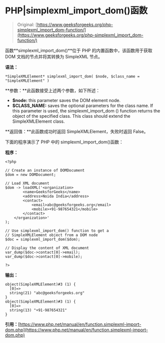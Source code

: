 # PHP|simplexml_import_dom()函数

> Original: [https://www.geeksforgeeks.org/php-simplexml_import_dom-function/](https://www.geeksforgeeks.org/php-simplexml_import_dom-function/)

函数**simplexml_import_dom()**位于 PHP 的内置函数中，该函数用于获取 DOM 文档的节点并将其转换为 SimpleXML 节点。

**语法：**

```
*SimpleXMLElement* simplexml_import_dom( $node, $class_name = "SimpleXMLElement" )
```

**参数：**此函数接受上述两个参数，如下所述：

*   **$node:** this parameter saves the DOM element node.
*   **$CLASS_NAME:** saves the optional parameters for the class name. If this parameter is used, the simplexml_import_dom () function returns the object of the specified class. This class should extend the SimpleXMLElement class.

**返回值：**此函数成功时返回 SimpleXMLElement，失败时返回 False。

下面的程序演示了 PHP 中的 simplexml_import_dom()函数：

**程序：**

```
<?php

// Create an instance of DOMDocument
$dom = new DOMDocument;

// Load XML document
$dom -> loadXML('<organization>
        <name>GeeksforGeeks</name>
        <address>Noida India</address>
        <contact>
            <email>abc@geeksforgeeks.org</email>
            <mobile>+91-987654321</mobile>
        </contact>
    </organization>'
);

// Use simplexml_import_dom() function to get a
// SimpleXMLElement object from a DOM node
$doc = simplexml_import_dom($dom);

// Display the content of XML document
var_dump($doc->contact[0]->email);
var_dump($doc->contact[0]->mobile);

?>
```

**输出：**

```
object(SimpleXMLElement)#3 (1) {
  [0]=>
  string(21) "abc@geeksforgeeks.org"
}
object(SimpleXMLElement)#3 (1) {
  [0]=>
  string(13) "+91-987654321"
}

```

**引用：**[https://www.php.net/manual/en/function.simplexml-import-dom.php](https://www.php.net/manual/en/function.simplexml-import-dom.php)